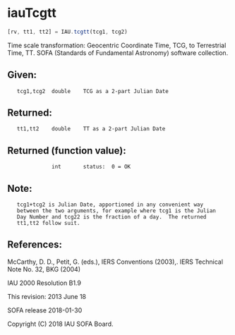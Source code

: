 # iauTcgtt

```js
[rv, tt1, tt2] = IAU.tcgtt(tcg1, tcg2)
```

Time scale transformation:  Geocentric Coordinate Time, TCG, to
Terrestrial Time, TT.
SOFA (Standards of Fundamental Astronomy) software collection.


## Given:
```
   tcg1,tcg2  double    TCG as a 2-part Julian Date
```

## Returned:
```
   tt1,tt2    double    TT as a 2-part Julian Date
```

## Returned (function value):
```
              int       status:  0 = OK
```

## Note:

```
   tcg1+tcg2 is Julian Date, apportioned in any convenient way
   between the two arguments, for example where tcg1 is the Julian
   Day Number and tcg22 is the fraction of a day.  The returned
   tt1,tt2 follow suit.
```

## References:

   McCarthy, D. D., Petit, G. (eds.), IERS Conventions (2003),.
   IERS Technical Note No. 32, BKG (2004)

   IAU 2000 Resolution B1.9

This revision:  2013 June 18

SOFA release 2018-01-30

Copyright (C) 2018 IAU SOFA Board.